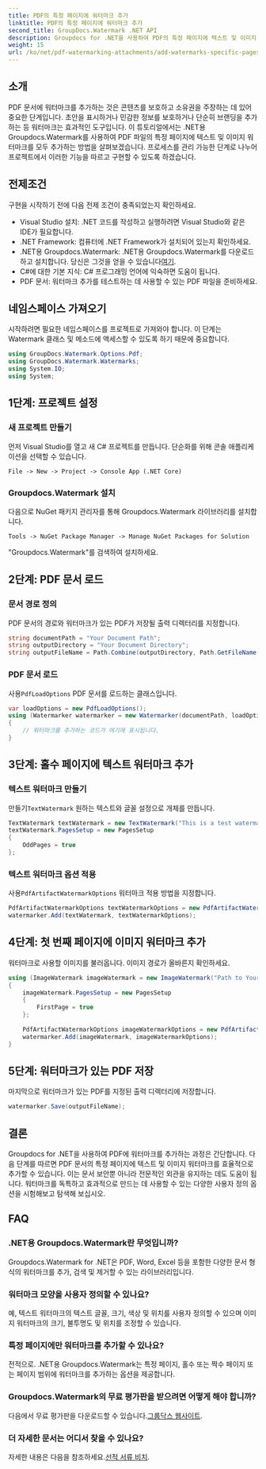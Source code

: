 ```yaml
---
title: PDF의 특정 페이지에 워터마크 추가
linktitle: PDF의 특정 페이지에 워터마크 추가
second_title: GroupDocs.Watermark .NET API
description: Groupdocs for .NET을 사용하여 PDF의 특정 페이지에 텍스트 및 이미지 워터마크를 추가하는 방법을 알아보세요. 문서를 보호하려면 자세한 가이드를 따르세요.
weight: 15
url: /ko/net/pdf-watermarking-attachments/add-watermarks-specific-pages-pdf/
---
```

## 소개
PDF 문서에 워터마크를 추가하는 것은 콘텐츠를 보호하고 소유권을 주장하는 데 있어 중요한 단계입니다. 초안을 표시하거나 민감한 정보를 보호하거나 단순히 브랜딩을 추가하는 등 워터마크는 효과적인 도구입니다. 이 튜토리얼에서는 .NET용 Groupdocs.Watermark를 사용하여 PDF 파일의 특정 페이지에 텍스트 및 이미지 워터마크를 모두 추가하는 방법을 살펴보겠습니다. 프로세스를 관리 가능한 단계로 나누어 프로젝트에서 이러한 기능을 따르고 구현할 수 있도록 하겠습니다.
## 전제조건
구현을 시작하기 전에 다음 전제 조건이 충족되었는지 확인하세요.
- Visual Studio 설치: .NET 코드를 작성하고 실행하려면 Visual Studio와 같은 IDE가 필요합니다.
- .NET Framework: 컴퓨터에 .NET Framework가 설치되어 있는지 확인하세요.
-  .NET용 Groupdocs.Watermark: .NET용 Groupdocs.Watermark를 다운로드하고 설치합니다. 당신은 그것을 얻을 수 있습니다[여기](https://releases.groupdocs.com/Watermark/net/).
- C#에 대한 기본 지식: C# 프로그래밍 언어에 익숙하면 도움이 됩니다.
- PDF 문서: 워터마크 추가를 테스트하는 데 사용할 수 있는 PDF 파일을 준비하세요.
## 네임스페이스 가져오기
시작하려면 필요한 네임스페이스를 프로젝트로 가져와야 합니다. 이 단계는 Watermark 클래스 및 메소드에 액세스할 수 있도록 하기 때문에 중요합니다.
```csharp
using GroupDocs.Watermark.Options.Pdf;
using GroupDocs.Watermark.Watermarks;
using System.IO;
using System;
```
## 1단계: 프로젝트 설정
### 새 프로젝트 만들기
먼저 Visual Studio를 열고 새 C# 프로젝트를 만듭니다. 단순화를 위해 콘솔 애플리케이션을 선택할 수 있습니다.
```plaintext
File -> New -> Project -> Console App (.NET Core)
```
### Groupdocs.Watermark 설치
다음으로 NuGet 패키지 관리자를 통해 Groupdocs.Watermark 라이브러리를 설치합니다.
```plaintext
Tools -> NuGet Package Manager -> Manage NuGet Packages for Solution
```
"Groupdocs.Watermark"를 검색하여 설치하세요.
## 2단계: PDF 문서 로드
### 문서 경로 정의
PDF 문서의 경로와 워터마크가 있는 PDF가 저장될 출력 디렉터리를 지정합니다.
```csharp
string documentPath = "Your Document Path";
string outputDirectory = "Your Document Directory";
string outputFileName = Path.Combine(outputDirectory, Path.GetFileName(documentPath));
```
### PDF 문서 로드
 사용`PdfLoadOptions` PDF 문서를 로드하는 클래스입니다.
```csharp
var loadOptions = new PdfLoadOptions();
using (Watermarker watermarker = new Watermarker(documentPath, loadOptions))
{
    // 워터마크를 추가하는 코드가 여기에 표시됩니다.
}
```
## 3단계: 홀수 페이지에 텍스트 워터마크 추가
### 텍스트 워터마크 만들기
 만들기`TextWatermark` 원하는 텍스트와 글꼴 설정으로 개체를 만듭니다.
```csharp
TextWatermark textWatermark = new TextWatermark("This is a test watermark", new Font("Arial", 8));
textWatermark.PagesSetup = new PagesSetup
{
    OddPages = true
};
```
### 텍스트 워터마크 옵션 적용
 사용`PdfArtifactWatermarkOptions` 워터마크 적용 방법을 지정합니다.
```csharp
PdfArtifactWatermarkOptions textWatermarkOptions = new PdfArtifactWatermarkOptions();
watermarker.Add(textWatermark, textWatermarkOptions);
```
## 4단계: 첫 번째 페이지에 이미지 워터마크 추가
워터마크로 사용할 이미지를 불러옵니다. 이미지 경로가 올바른지 확인하세요.
```csharp
using (ImageWatermark imageWatermark = new ImageWatermark("Path to Your Image"))
{
    imageWatermark.PagesSetup = new PagesSetup
    {
        FirstPage = true
    };
    
    PdfArtifactWatermarkOptions imageWatermarkOptions = new PdfArtifactWatermarkOptions();
    watermarker.Add(imageWatermark, imageWatermarkOptions);
}
```
## 5단계: 워터마크가 있는 PDF 저장
마지막으로 워터마크가 있는 PDF를 지정된 출력 디렉터리에 저장합니다.
```csharp
watermarker.Save(outputFileName);
```
## 결론
Groupdocs for .NET을 사용하여 PDF에 워터마크를 추가하는 과정은 간단합니다. 다음 단계를 따르면 PDF 문서의 특정 페이지에 텍스트 및 이미지 워터마크를 효율적으로 추가할 수 있습니다. 이는 문서 보안뿐 아니라 전문적인 외관을 유지하는 데도 도움이 됩니다. 워터마크를 독특하고 효과적으로 만드는 데 사용할 수 있는 다양한 사용자 정의 옵션을 시험해보고 탐색해 보십시오.
## FAQ
### .NET용 Groupdocs.Watermark란 무엇입니까?
Groupdocs.Watermark for .NET은 PDF, Word, Excel 등을 포함한 다양한 문서 형식의 워터마크를 추가, 검색 및 제거할 수 있는 라이브러리입니다.
### 워터마크 모양을 사용자 정의할 수 있나요?
예, 텍스트 워터마크의 텍스트 글꼴, 크기, 색상 및 위치를 사용자 정의할 수 있으며 이미지 워터마크의 크기, 불투명도 및 위치를 조정할 수 있습니다.
### 특정 페이지에만 워터마크를 추가할 수 있나요?
전적으로. .NET용 Groupdocs.Watermark는 특정 페이지, 홀수 또는 짝수 페이지 또는 페이지 범위에 워터마크를 추가하는 옵션을 제공합니다.
### Groupdocs.Watermark의 무료 평가판을 받으려면 어떻게 해야 합니까?
 다음에서 무료 평가판을 다운로드할 수 있습니다.[그룹닥스 웹사이트](https://releases.groupdocs.com/).
### 더 자세한 문서는 어디서 찾을 수 있나요?
 자세한 내용은 다음을 참조하세요.[선적 서류 비치](https://tutorials.groupdocs.com/Watermark/net/).